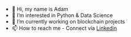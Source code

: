 - 👋 Hi, my name is Adam
- 👀 I’m interested in Python & Data Science
- 🌱 I’m currently working on blockchain projects
- 📫 How to reach me - Connect via [Linkedin]([https://www.linkedin.com/in/your-profile-link](https://www.linkedin.com/in/colea911/)https://www.linkedin.com/in/colea911/)



